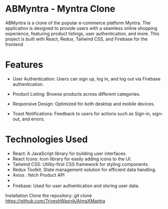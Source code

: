 # ABMyntra - Myntra Clone

ABMyntra is a clone of the popular e-commerce platform Myntra. The application is designed to provide users with a seamless online shopping experience, featuring product listings, user authentication, and more. This project is built with React, Redux, Tailwind CSS, and Firebase for the frontend

# Features

- User Authentication: Users can sign up, log in, and log out via Firebase authentication.

- Product Listing: Browse products across different categories.

- Responsive Design: Optimized for both desktop and mobile devices.

- Toast Notifications: Feedback to users for actions such as Sign-in, sign-out, and errors.

# Technologies Used

- React: A JavaScript library for building user interfaces.
- React Icons: Icon library for easily adding icons to the UI.
- Tailwind CSS: Utility-first CSS framework for styling components.
- Redux Toolkit: State management solution for efficient data handling.
- Axios : fetch Product API
-
- Firebase: Used for user authentication and storing user data.

Installation
Clone the repository:
git clone https://github.com/TriveshWasnik/AlmaXMantra
